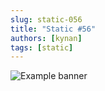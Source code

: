 ```yaml
---
slug: static-056
title: "Static #56"
authors: [kynan]
tags: [static]
---
```


![Example banner](/img/stories/static/056.PNG)
